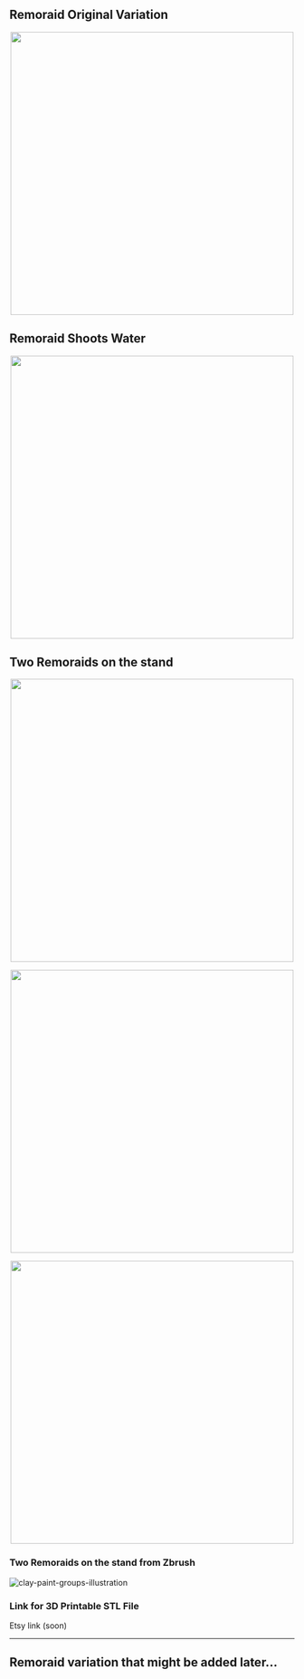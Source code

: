 ## Remoraid Original Variation

<p align="center">
  <img src="https://user-images.githubusercontent.com/78694043/177384979-d1a0d38f-201e-4340-be0f-9745491b850d.jpg" height="500">
</p>

## Remoraid Shoots Water

<p align="center">
  <img src="https://user-images.githubusercontent.com/78694043/177386290-cacd8a56-ef82-4402-8c77-a022e330bd29.jpg" height="500">
</p>

## Two Remoraids on the stand

<p align="center">
  <img src="https://user-images.githubusercontent.com/78694043/177386341-6f537021-e23b-491e-8735-3def682e438e.jpg" height="500">
</p>

<p align="center">
  <img src="https://user-images.githubusercontent.com/78694043/177386355-227e210d-d2ff-4b07-a539-466cfcb07484.jpg" height="500">
</p>


<p align="center">
  <img src="https://user-images.githubusercontent.com/78694043/177386153-881077c2-b9b0-4117-b89b-c6963dce3a09.jpg" height="500">
</p>

### Two Remoraids on the stand from Zbrush

![clay-paint-groups-illustration](https://user-images.githubusercontent.com/78694043/177386640-700ab661-3984-4e27-9b95-cca9195132f8.jpg)


###  Link for 3D Printable STL File 

Etsy link (soon)

_____

## Remoraid variation that might be added later...
